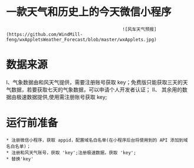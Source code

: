 一款天气和历史上的今天微信小程序 
====


                                                ![风车天气预报](https://github.com/WindMill-feng/wxAppletsWeather_Forecast/blob/master/wxApplets.jpg)
                                                
                                               
数据来源
====

I、气象数据由和风天气提供，需要注册账号获取 key；免费版只能获取三天的天气数据，若要获取七天的气象数据，可以申请个人开发者认证；
II、 其余用的数据由极速数据提供,使用需注册账号获取 key;


运行前准备
====
    * 注册微信小程序，获取 appid，配置域名白名单(在小程序后台将使用到的 API 添加到域名白名单)；
    * 注册和风天气账号，获取 'key';注册极速数据，获取 'key';
    * 替换'key'



